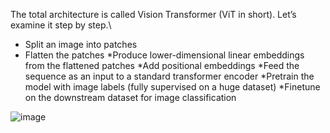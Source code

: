 The total architecture is called Vision Transformer (ViT in short). Let’s examine it step by step.\\
- Split an image into patches
- Flatten the patches
*Produce lower-dimensional linear embeddings from the flattened patches
*Add positional embeddings
*Feed the sequence as an input to a standard transformer encoder
*Pretrain the model with image labels (fully supervised on a huge dataset)
*Finetune on the downstream dataset for image classification

![image](https://github.com/vnlvi2k3/ViT/assets/139733764/a3159668-a944-4f6b-ba66-603a9653d37e)
